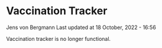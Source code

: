 Vaccination Tracker
================
Jens von Bergmann
Last updated at 18 October, 2022 - 16:56

Vaccination tracker is no longer functional.
